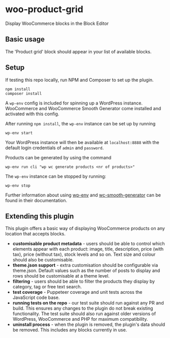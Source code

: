 # woo-product-grid
Display WooCommerce blocks in the Block Editor

## Basic usage
The 'Product grid' block should appear in your list of available blocks.

## Setup

If testing this repo locally, run NPM and Composer to set up the plugin.

```
npm install
composer install
```

A `wp-env` config is included for spinning up a WordPress instance. WooCommerce and WooCommerce Smooth Generator come installed and activated with this config.

After running `npm install`, the `wp-env` instance can be set up by running

```
wp-env start
```

Your WordPress instance will then be available at `localhost:8888` with the default login credentials of `admin` and `password`.

Products can be generated by using the command

```
wp-env run cli "wp wc generate products <nr of products>"
```

The `wp-env` instance can be stopped by running:

```
wp-env stop
```

Further information about using [wp-env](https://developer.wordpress.org/block-editor/reference-guides/packages/packages-env/) and [wc-smooth-generator](https://github.com/woocommerce/wc-smooth-generator) can be found in their documentation.

## Extending this plugin

This plugin offers a basic way of displaying WooCommerce products on any location that accepts blocks.

* **customisable product metadata** - users should be able to control which elements appear with each product: image, title, description, price (with tax), price (without tax), stock levels and so on. Text size and colour should also be customisable.
* **theme.json support** - extra customisation should be configurable via theme.json. Default values such as the number of posts to display and rows should be customisable at a theme level.
* **filtering** - users should be able to filter the products they display by category, tag or free text search.
* **test coverage** - Puppeteer coverage and unit tests across the JavaScript code base.
* **running tests on the repo** - our test suite should run against any PR and build. This ensures any changes to the plugin do not break existing functionality. The test suite should also run against older versions of WordPress, WooCommerce and PHP for maximum compatibility.
* **uninstall process** - when the plugin is removed, the plugin's data should be removed. This includes any blocks currently in use.
